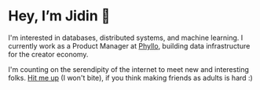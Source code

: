 # Hey, I’m Jidin 👋

I'm interested in databases, distributed systems, and machine learning. I currently work as a Product Manager at [Phyllo](https://jidin.co/phyllo), building data infrastructure for the creator economy. 

I'm counting on the serendipity of the internet to meet new and interesting folks. [Hit me up](mailto:hi@jidin.co) (I won't bite), if you think making friends as adults is hard :)  
